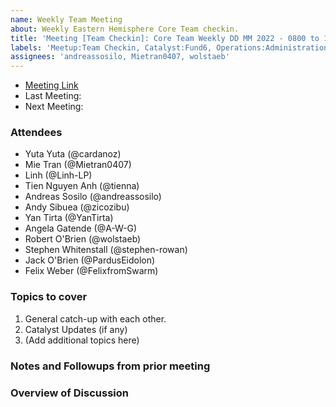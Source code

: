 ```yaml
---
name: Weekly Team Meeting
about: Weekly Eastern Hemisphere Core Team checkin.
title: 'Meeting [Team Checkin]: Core Team Weekly DD MM 2022 - 0800 to 1000 UTC'
labels: 'Meetup:Team Checkin, Catalyst:Fund6, Operations:Administration'
assignees: 'andreassosilo, Mietran0407, wolstaeb'
---
```

- [Meeting Link]()
- Last Meeting: 
- Next Meeting: 
### Attendees

- Yuta Yuta (@cardanoz)
- Mie Tran (@Mietran0407)
- Linh (@Linh-LP)
- Tien Nguyen Anh (@tienna)
- Andreas Sosilo (@andreassosilo) 
- Andy Sibuea (@zicozibu)
- Yan Tirta (@YanTirta)
- Angela Gatende (@A-W-G)
- Robert O'Brien (@wolstaeb)
- Stephen Whitenstall (@stephen-rowan)
- Jack O'Brien (@PardusEidolon)
- Felix Weber (@FelixfromSwarm)


### Topics to cover

1. General catch-up with each other.
2. Catalyst Updates (if any)
3. (Add additional topics here)

### Notes and Followups from prior meeting
### Overview of Discussion
